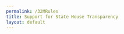 ```yaml
---
permalink: /32MRules
title: Support for State House Transparency
layout: default
---
```

<script charset="utf-8" type="text/javascript" src="//js.hsforms.net/forms/shell.js"></script>

<script>
  hbspt.forms.create({
	portalId: "6201350",
	formId: "7a4cdb4f-64e5-4ce6-880e-4180f7b82b19"
});
</script>